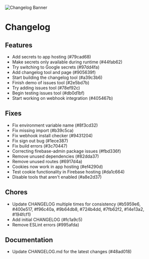 ![Changelog Banner](https://cdn.bytez.com/images/inference/UO_tJTbKGH11xEWq7zVG7.png)

# Changelog
## Features
- Add secrets to app hosting (#79cad68)
- Make secrets only available during runtime (#44fab62)
- Try switching to Google secrets (#97dd4fa)
- Add changelog tool and page (#905639f)
- Start building the changelog tool (#a39c3b6)
- Finish demo of issues tool (#2e5bd7b)
- Try adding issues tool (#78ef92c)
- Begin testing issues tool (#db0d1bf)
- Start working on webhook integration (#405467b)
## Fixes
- Fix environment variable name (#8f3cd32)
- Fix missing import (#b39c5ca)
- Fix webhook install checker (#9431204)
- Fix sign out bug (#1ece387)
- Fix build errors (#3c70447)
- Correcting firebase-admin package issues (#fbd336f)
- Remove unused dependencies (#82dda37)
- Remove unused routes (#6917d4a)
- Cookies now work in app hosting (#ef4290d)
- Test cookie functionality in Firebase hosting (#da1c664)
- Disable tools that aren't enabled (#a8e2d37)
## Chores
- Update CHANGELOG multiple times for consistency (#b5959e6, #400e517, #f96c40a, #9b64db8, #724b4dd, #7fb62f2, #14e13a2, #194fcf1)
- Add initial CHANGELOG (#fc1a9c5)
- Remove ESLint errors (#995afda)
## Documentation
- Update CHANGELOG.md for the latest changes (#48ad018)